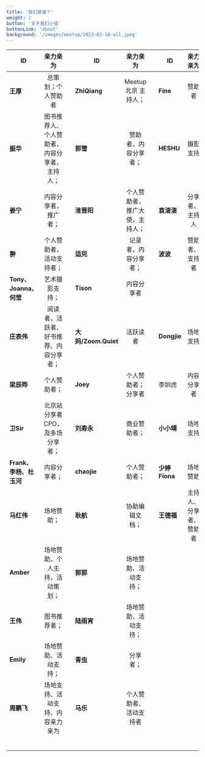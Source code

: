 ```yaml
---
title: '我们是谁？'
weight: 1
button: '关于我们小组'
buttonLink: 'about'
background: '/images/meetup/2023-02-18-all.jpeg'
---
```



| ID        | 亲力亲为 |  | ID        | 亲力亲为 |  |ID        | 亲力亲为 |  |
|--------------|:-------------:|---------:|-----------|:-------------:|---------:|-----------|:-------------:|---------:|
| **王厚** | 总策划；个人赞助者  |         | **ZhiQiang**  | Meetup 北京 主持人；  |           |  **Fine**   |  赞助者 |           |    |   |           |
|  **振华**   |图书推荐人、个人赞助者，内容分享者、主持人；   |           |  **郭雪**  | 赞助者，内容分享者；  |           |  **HESHU**  | 摄影支持   |           |    |   |           |
|  **姜宁**    |  内容分享者，推广者；  |           |  **淮晋阳**  | 个人赞助者，推广大使，主持人；  |           |  **袁滚滚**  |  分享者、主持人 |           |    |   |           |
|  **翀**    | 个人赞助者，活动支持者；  |           |   **适兕**  | 记录者，内容分享者；  |           | **波波**   | 赞助者、支持者  |           |    |   |           |
| **Tony、Joanna、何莹**    | 艺术摄影支持；  |           | **Tison**  |  内容分享者 |           |    |   |           |    |   |           |
|  **庄表伟**   | 阅读者，活跃者、好书推荐、内容分享者；  |           | **大妈/Zoom.Quiet**   | 活跃读者  |           | **Dongjie**   | 场地支持  |           |    |   |           |
| **梁辰晔**    | 个人赞助者；  |           |  **Joey**  | 个人赞助者；分享者  |           |    李圳虎| 内容分享者  |           |    |   |           |
|  **卫Sir**   | 北京站分享者CPO，及多场分享者；  |         |   **刘寿永**   |   商业赞助者； |           |  **小小靖**  |  场地支持 |           |    |   |           |
| **Frank、李杨、杜玉河**    | 内容分享者；  |           |  **chaojie**  |   个人赞助者； |           |  **少婷 Fiona**  |  场地赞助 |           |    |   |           |
|  **马红伟**   | 场地赞助；  |           |   **耿航** |  协助编辑文档； |           |  **王德福**   | 主持人、分享者、赞助者   |           |   |  |           |
| **Amber**    | 场地赞助，个人主持，活动策划；  |           |  **郭郭**  | 场地赞助、活动支持；  |           |    |   |           |    |   |           |
|   **王伟**  | 图书推荐者；  |           |   **陆雨宵** | 场地赞助、活动支持；  |           |    |   |           |    |   |           |
|  **Emily**   | 场地赞助、活动支持；  |           |  **青虫**  | 分享者；  |           |    |   |           |    |   |           |
|   **周鹏飞**  | 场地支持、活动支持、内容亲力亲为  |           |   **马乐** |  个人赞助者、活动支持者 |           |    |   |           |    |   |           |
|     |   |           |    |   |           |    |   |           |    |   |           |    |   |           |    |   |           |
|     |   |           |    |   |           |
|     |   |           |    |   |           |
|     |   |           |    |   |           |
|     |   |           |    |   |           |
|     |   |           |    |   |           |